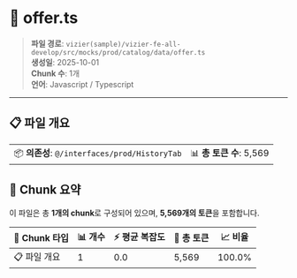 # 📄 offer.ts

> **파일 경로**: `vizier(sample)/vizier-fe-all-develop/src/mocks/prod/catalog/data/offer.ts`  
> **생성일**: 2025-10-01  
> **Chunk 수**: 1개  
> **언어**: Javascript / Typescript
---


## 📋 파일 개요

| | |
|--|--|
| 📦 **의존성**: `@/interfaces/prod/HistoryTab` | 📊 **총 토큰 수**: 5,569 |






## 🧩 Chunk 요약

이 파일은 총 **1개의 chunk**로 구성되어 있으며, **5,569개의 토큰**을 포함합니다.

| 🧩 Chunk 타입 | 📊 개수 | ⚡ 평균 복잡도 | 📝 총 토큰 | 📈 비율 |
|---------------|--------|-------------|----------|--------|
| 📋 파일 개요 | 1 | 0.0 | 5,569 | 100.0% |

